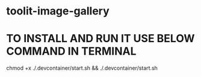# toolit-image-gallery

# TO INSTALL AND RUN IT USE BELOW COMMAND IN TERMINAL
chmod +x ./.devcontainer/start.sh && ./.devcontainer/start.sh

